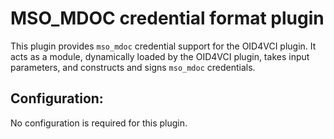 # MSO_MDOC credential format plugin

This plugin provides `mso_mdoc` credential support for the OID4VCI plugin. It acts as a module, dynamically loaded by the OID4VCI plugin, takes input parameters, and constructs and signs `mso_mdoc` credentials.

## Configuration:

No configuration is required for this plugin.
